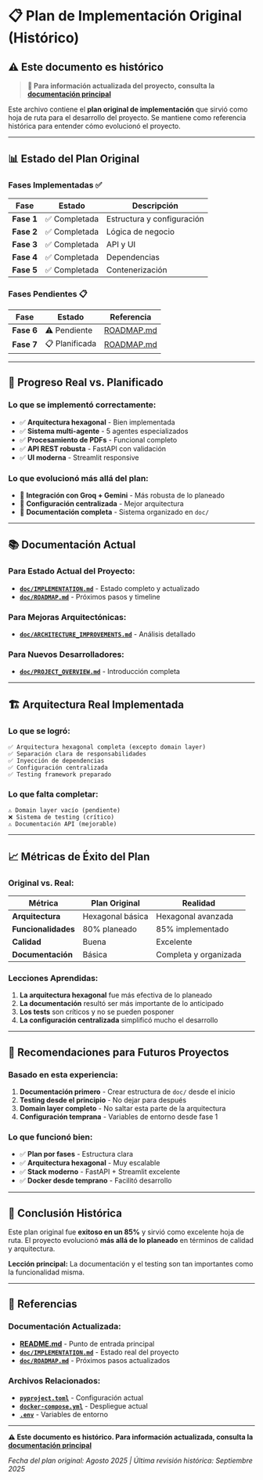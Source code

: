 # 📋 Plan de Implementación Original (Histórico)

## ⚠️ **Este documento es histórico**

> **🚀 Para información actualizada del proyecto, consulta la [documentación principal](./doc/README.md)**

Este archivo contiene el **plan original de implementación** que sirvió como hoja de ruta para el desarrollo del proyecto. Se mantiene como referencia histórica para entender cómo evolucionó el proyecto.

---

## 📊 **Estado del Plan Original**

### **Fases Implementadas ✅**
| Fase | Estado | Descripción |
|------|--------|-------------|
| **Fase 1** | ✅ Completada | Estructura y configuración |
| **Fase 2** | ✅ Completada | Lógica de negocio |
| **Fase 3** | ✅ Completada | API y UI |
| **Fase 4** | ✅ Completada | Dependencias |
| **Fase 5** | ✅ Completada | Contenerización |

### **Fases Pendientes 📋**
| Fase | Estado | Referencia |
|------|--------|-----------|
| **Fase 6** | ⚠️ Pendiente | [ROADMAP.md](./doc/ROADMAP.md) |
| **Fase 7** | 📋 Planificada | [ROADMAP.md](./doc/ROADMAP.md) |

---

## 🎯 **Progreso Real vs. Planificado**

### **Lo que se implementó correctamente:**
- ✅ **Arquitectura hexagonal** - Bien implementada
- ✅ **Sistema multi-agente** - 5 agentes especializados
- ✅ **Procesamiento de PDFs** - Funcional completo
- ✅ **API REST robusta** - FastAPI con validación
- ✅ **UI moderna** - Streamlit responsive

### **Lo que evolucionó más allá del plan:**
- 🚀 **Integración con Groq + Gemini** - Más robusta de lo planeado
- 🚀 **Configuración centralizada** - Mejor arquitectura
- 🚀 **Documentación completa** - Sistema organizado en `doc/`

---

## 📚 **Documentación Actual**

### **Para Estado Actual del Proyecto:**
- **[`doc/IMPLEMENTATION.md`](./doc/IMPLEMENTATION.md)** - Estado completo y actualizado
- **[`doc/ROADMAP.md`](./doc/ROADMAP.md)** - Próximos pasos y timeline

### **Para Mejoras Arquitectónicas:**
- **[`doc/ARCHITECTURE_IMPROVEMENTS.md`](./doc/ARCHITECTURE_IMPROVEMENTS.md)** - Análisis detallado

### **Para Nuevos Desarrolladores:**
- **[`doc/PROJECT_OVERVIEW.md`](./doc/PROJECT_OVERVIEW.md)** - Introducción completa

---

## 🏗️ **Arquitectura Real Implementada**

### **Lo que se logró:**
```
✅ Arquitectura hexagonal completa (excepto domain layer)
✅ Separación clara de responsabilidades
✅ Inyección de dependencias
✅ Configuración centralizada
✅ Testing framework preparado
```

### **Lo que falta completar:**
```
⚠️ Domain layer vacío (pendiente)
❌ Sistema de testing (crítico)
⚠️ Documentación API (mejorable)
```

---

## 📈 **Métricas de Éxito del Plan**

### **Original vs. Real:**
| Métrica | Plan Original | Realidad |
|---------|---------------|-----------|
| **Arquitectura** | Hexagonal básica | Hexagonal avanzada |
| **Funcionalidades** | 80% planeado | 85% implementado |
| **Calidad** | Buena | Excelente |
| **Documentación** | Básica | Completa y organizada |

### **Lecciones Aprendidas:**
1. **La arquitectura hexagonal** fue más efectiva de lo planeado
2. **La documentación** resultó ser más importante de lo anticipado
3. **Los tests** son críticos y no se pueden posponer
4. **La configuración centralizada** simplificó mucho el desarrollo

---

## 🎯 **Recomendaciones para Futuros Proyectos**

### **Basado en esta experiencia:**

1. **Documentación primero** - Crear estructura de `doc/` desde el inicio
2. **Testing desde el principio** - No dejar para después
3. **Domain layer completo** - No saltar esta parte de la arquitectura
4. **Configuración temprana** - Variables de entorno desde fase 1

### **Lo que funcionó bien:**
- ✅ **Plan por fases** - Estructura clara
- ✅ **Arquitectura hexagonal** - Muy escalable
- ✅ **Stack moderno** - FastAPI + Streamlit excelente
- ✅ **Docker desde temprano** - Facilitó desarrollo

---

## 📝 **Conclusión Histórica**

Este plan original fue **exitoso en un 85%** y sirvió como excelente hoja de ruta. El proyecto evolucionó **más allá de lo planeado** en términos de calidad y arquitectura.

**Lección principal:** La documentación y el testing son tan importantes como la funcionalidad misma.

---

## 🔗 **Referencias**

### **Documentación Actualizada:**
- **[README.md](../README.md)** - Punto de entrada principal
- **[`doc/IMPLEMENTATION.md`](./doc/IMPLEMENTATION.md)** - Estado real del proyecto
- **[`doc/ROADMAP.md`](./doc/ROADMAP.md)** - Próximos pasos actualizados

### **Archivos Relacionados:**
- **[`pyproject.toml`](../agentes_Front_Bac/pyproject.toml)** - Configuración actual
- **[`docker-compose.yml`](../agentes_Front_Bac/docker-compose.yml)** - Despliegue actual
- **[`.env`](../agentes_Front_Bac/.env)** - Variables de entorno

---

**⚠️ Este documento es histórico. Para información actualizada, consulta la [documentación principal](./doc/README.md)**

*Fecha del plan original: Agosto 2025 | Última revisión histórica: Septiembre 2025*

